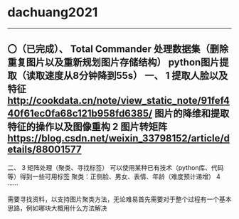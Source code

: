 # dachuang2021
------------------------
〇（已完成）、
Total Commander 处理数据集（删除重复图片以及重新规划图片存储结构）
python图片提取（读取速度从8分钟降到55s）
一、
1 提取人脸以及特征 http://cookdata.cn/note/view_static_note/91fef440f61ec0fa68c121b958fd6385/ 图片的降维和提取特征的操作以及图像重构
2 图片转矩阵 https://blog.csdn.net/weixin_33798152/article/details/88001577
------------------------
二、
3 矩阵处理（聚类、寻找标签）
可以使用某种已有技术（python库、代码等）得到一些可用标签
聚类：正侧脸、男女、表情、年龄（难度预计递增）
4 ······

需要寻找资料，以支持图片聚类方法，无论难易首先需要对于整个过程有一个基本思路，例如哪块大概用什么方法解决